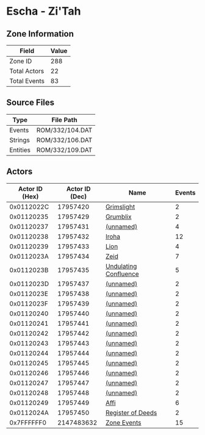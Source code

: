 # Escha - Zi'Tah

## Zone Information

| Field        |   Value |
|--------------|---------|
| Zone ID      |     288 |
| Total Actors |      22 |
| Total Events |      83 |

## Source Files

| Type     | File Path       |
|----------|-----------------|
| Events   | ROM/332/104.DAT |
| Strings  | ROM/332/106.DAT |
| Entities | ROM/332/109.DAT |

## Actors

| Actor ID (Hex)   |   Actor ID (Dec) | Name                                                               |   Events |
|------------------|------------------|--------------------------------------------------------------------|----------|
| 0x0112022C       |         17957420 | [Grimslight](./17957420%20-%20Grimslight/)                         |        2 |
| 0x01120235       |         17957429 | [Grumblix](./17957429%20-%20Grumblix/)                             |        2 |
| 0x01120237       |         17957431 | [(unnamed)](./17957431/)                                           |        4 |
| 0x01120238       |         17957432 | [Iroha](./17957432%20-%20Iroha/)                                   |       12 |
| 0x01120239       |         17957433 | [Lion](./17957433%20-%20Lion/)                                     |        4 |
| 0x0112023A       |         17957434 | [Zeid](./17957434%20-%20Zeid/)                                     |        7 |
| 0x0112023B       |         17957435 | [Undulating Confluence](./17957435%20-%20Undulating%20Confluence/) |        5 |
| 0x0112023D       |         17957437 | [(unnamed)](./17957437/)                                           |        2 |
| 0x0112023E       |         17957438 | [(unnamed)](./17957438/)                                           |        2 |
| 0x0112023F       |         17957439 | [(unnamed)](./17957439/)                                           |        2 |
| 0x01120240       |         17957440 | [(unnamed)](./17957440/)                                           |        2 |
| 0x01120241       |         17957441 | [(unnamed)](./17957441/)                                           |        2 |
| 0x01120242       |         17957442 | [(unnamed)](./17957442/)                                           |        2 |
| 0x01120243       |         17957443 | [(unnamed)](./17957443/)                                           |        2 |
| 0x01120244       |         17957444 | [(unnamed)](./17957444/)                                           |        2 |
| 0x01120245       |         17957445 | [(unnamed)](./17957445/)                                           |        2 |
| 0x01120246       |         17957446 | [(unnamed)](./17957446/)                                           |        2 |
| 0x01120247       |         17957447 | [(unnamed)](./17957447/)                                           |        2 |
| 0x01120248       |         17957448 | [(unnamed)](./17957448/)                                           |        2 |
| 0x01120249       |         17957449 | [Affi](./17957449%20-%20Affi/)                                     |        6 |
| 0x0112024A       |         17957450 | [Register of Deeds](./17957450%20-%20Register%20of%20Deeds/)       |        2 |
| 0x7FFFFFF0       |       2147483632 | [Zone Events](./Zone%20Events/)                                    |       15 |